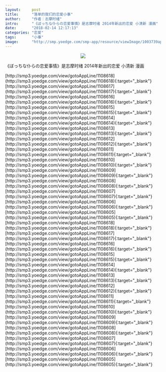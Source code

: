 ```yaml
---
layout:     post
title:      "落单的我们的恋爱小事"
author:     "作者：志摩时绪"
intro:      "《ぼっちな仆らの恋爱事情》是志摩时绪 2014年新出的恋爱 小清新 漫画"
date:       "2018-02-14 12:17:13"
categories: "恋爱"
tags:       "小事"
image:      "http://smp.yoedge.com/smp-app/resource/viewImage/1003739appline.png"
---
```

<div style="text-align: center">
<p><img src="http://smp.yoedge.com/smp-app/resource/viewImage/1003739appline.png"/></p>
</div>
<p class="post-meta">
<span>《ぼっちな仆らの恋爱事情》是志摩时绪 2014年新出的恋爱 小清新 漫画</span>
</p>
[http://smp3.yoedge.com/view/gotoAppLine/1108618](http://smp3.yoedge.com/view/gotoAppLine/1108618){:target="_blank"}
[http://smp3.yoedge.com/view/gotoAppLine/1108617](http://smp3.yoedge.com/view/gotoAppLine/1108617){:target="_blank"}
[http://smp3.yoedge.com/view/gotoAppLine/1108616](http://smp3.yoedge.com/view/gotoAppLine/1108616){:target="_blank"}
[http://smp3.yoedge.com/view/gotoAppLine/1108615](http://smp3.yoedge.com/view/gotoAppLine/1108615){:target="_blank"}
[http://smp3.yoedge.com/view/gotoAppLine/1108614](http://smp3.yoedge.com/view/gotoAppLine/1108614){:target="_blank"}
[http://smp3.yoedge.com/view/gotoAppLine/1108613](http://smp3.yoedge.com/view/gotoAppLine/1108613){:target="_blank"}
[http://smp3.yoedge.com/view/gotoAppLine/1108612](http://smp3.yoedge.com/view/gotoAppLine/1108612){:target="_blank"}
[http://smp3.yoedge.com/view/gotoAppLine/1108611](http://smp3.yoedge.com/view/gotoAppLine/1108611){:target="_blank"}
[http://smp3.yoedge.com/view/gotoAppLine/1108610](http://smp3.yoedge.com/view/gotoAppLine/1108610){:target="_blank"}
[http://smp3.yoedge.com/view/gotoAppLine/1108609](http://smp3.yoedge.com/view/gotoAppLine/1108609){:target="_blank"}
[http://smp3.yoedge.com/view/gotoAppLine/1108608](http://smp3.yoedge.com/view/gotoAppLine/1108608){:target="_blank"}
[http://smp3.yoedge.com/view/gotoAppLine/1108607](http://smp3.yoedge.com/view/gotoAppLine/1108607){:target="_blank"}
[http://smp3.yoedge.com/view/gotoAppLine/1108606](http://smp3.yoedge.com/view/gotoAppLine/1108606){:target="_blank"}
[http://smp3.yoedge.com/view/gotoAppLine/1108605](http://smp3.yoedge.com/view/gotoAppLine/1108605){:target="_blank"}
[http://smp3.yoedge.com/view/gotoAppLine/1108618](http://smp3.yoedge.com/view/gotoAppLine/1108618){:target="_blank"}
[http://smp3.yoedge.com/view/gotoAppLine/1108617](http://smp3.yoedge.com/view/gotoAppLine/1108617){:target="_blank"}
[http://smp3.yoedge.com/view/gotoAppLine/1108616](http://smp3.yoedge.com/view/gotoAppLine/1108616){:target="_blank"}
[http://smp3.yoedge.com/view/gotoAppLine/1108615](http://smp3.yoedge.com/view/gotoAppLine/1108615){:target="_blank"}
[http://smp3.yoedge.com/view/gotoAppLine/1108614](http://smp3.yoedge.com/view/gotoAppLine/1108614){:target="_blank"}
[http://smp3.yoedge.com/view/gotoAppLine/1108613](http://smp3.yoedge.com/view/gotoAppLine/1108613){:target="_blank"}
[http://smp3.yoedge.com/view/gotoAppLine/1108612](http://smp3.yoedge.com/view/gotoAppLine/1108612){:target="_blank"}
[http://smp3.yoedge.com/view/gotoAppLine/1108611](http://smp3.yoedge.com/view/gotoAppLine/1108611){:target="_blank"}
[http://smp3.yoedge.com/view/gotoAppLine/1108610](http://smp3.yoedge.com/view/gotoAppLine/1108610){:target="_blank"}
[http://smp3.yoedge.com/view/gotoAppLine/1108609](http://smp3.yoedge.com/view/gotoAppLine/1108609){:target="_blank"}
[http://smp3.yoedge.com/view/gotoAppLine/1108608](http://smp3.yoedge.com/view/gotoAppLine/1108608){:target="_blank"}
[http://smp3.yoedge.com/view/gotoAppLine/1108607](http://smp3.yoedge.com/view/gotoAppLine/1108607){:target="_blank"}
[http://smp3.yoedge.com/view/gotoAppLine/1108606](http://smp3.yoedge.com/view/gotoAppLine/1108606){:target="_blank"}
[http://smp3.yoedge.com/view/gotoAppLine/1108605](http://smp3.yoedge.com/view/gotoAppLine/1108605){:target="_blank"}


